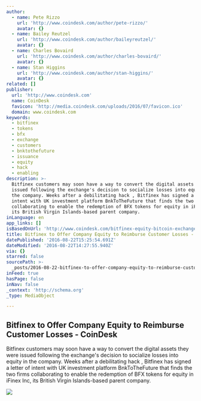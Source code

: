 ```yaml
---
author:
  - name: Pete Rizzo
    url: 'http://www.coindesk.com/author/pete-rizzo/'
    avatar: {}
  - name: Bailey Reutzel
    url: 'http://www.coindesk.com/author/baileyreutzel/'
    avatar: {}
  - name: Charles Bovaird
    url: 'http://www.coindesk.com/author/charles-bovaird/'
    avatar: {}
  - name: Stan Higgins
    url: 'http://www.coindesk.com/author/stan-higgins/'
    avatar: {}
related: []
publisher:
  url: 'http://www.coindesk.com'
  name: CoinDesk
  favicon: 'http://media.coindesk.com/uploads/2016/07/favicon.ico'
  domain: www.coindesk.com
keywords:
  - bitfinex
  - tokens
  - bfx
  - exchange
  - customers
  - bnktothefuture
  - issuance
  - equity
  - hack
  - enabling
description: >-
  Bitfinex customers may soon have a way to convert the digital assets they were
  issued following the exchange's decision to socialize losses into equity in
  the company. Weeks after a debilitating hack , Bitfinex has signed a letter of
  intent with UK investment platform BnkToTheFuture that finds the two firms
  collaborating to enable the redemption of BFX tokens for equity in iFinex Inc,
  its British Virgin Islands-based parent company.
inLanguage: en
app_links: []
isBasedOnUrl: 'http://www.coindesk.com/bitfinex-equity-bitcoin-exchange/'
title: Bitfinex to Offer Company Equity to Reimburse Customer Losses - CoinDesk
datePublished: '2016-08-22T15:25:54.691Z'
dateModified: '2016-08-22T14:27:55.940Z'
via: {}
starred: false
sourcePath: >-
  _posts/2016-08-22-bitfinex-to-offer-company-equity-to-reimburse-customer-losse.md
inFeed: true
hasPage: false
inNav: false
_context: 'http://schema.org'
_type: MediaObject

---
```

<article style=""><h1>Bitfinex to Offer Company Equity to Reimburse Customer Losses - CoinDesk</h1><p>Bitfinex customers may soon have a way to convert the digital assets they were issued following the exchange's decision to socialize losses into equity in the company. Weeks after a debilitating hack , Bitfinex has signed a letter of intent with UK investment platform BnkToTheFuture that finds the two firms collaborating to enable the redemption of BFX tokens for equity in iFinex Inc, its British Virgin Islands-based parent company.</p><img src="https://media.coindesk.com/uploads/2016/08/recycle-e1471870134441.jpg" /></article>